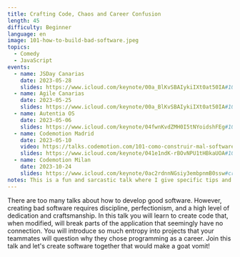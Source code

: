 ```yaml
---
title: Crafting Code, Chaos and Career Confusion
length: 45
difficulty: Beginner
language: en
image: 101-how-to-build-bad-software.jpeg
topics:
  - Comedy
  - JavaScript
events:
  - name: JSDay Canarias
    date: 2023-05-28
    slides: https://www.icloud.com/keynote/00a_BlKvSBAIykiIXt0at50IA#101-how-to-build-bad-software-js-day-canarias
  - name: Agile Canarias
    date: 2023-05-25
    slides: https://www.icloud.com/keynote/00a_BlKvSBAIykiIXt0at50IA#101-how-to-build-bad-software-js-day-canarias
  - name: Autentia OS
    date: 2023-05-06
    slides: https://www.icloud.com/keynote/04fwnKvdZMH0I5tNYoidshFEg#101-how-to-build-bad-software-autentia-os
  - name: Codemotion Madrid
    date: 2023-05-10
    video: https://talks.codemotion.com/101-como-construir-mal-software
    slides: https://www.icloud.com/keynote/041e1ndK-rBOvNPU1tHBkaUOA#101-how-to-build-bad-software-codemotion
  - name: Codemotion Milan
    date: 2023-10-24
    slides: https://www.icloud.com/keynote/0ac2rdnnNGsiy3embpnmB0ssw#crafting-code-chaos-career-confusion-codemotion-milan
notes: This is a fun and sarcastic talk where I give specific tips and examples on how to create bad Software. It's a satire, so during all the talk I'm serious.
---
```


There are too many talks about how to develop good software. However, creating bad software requires discipline, perfectionism, and a high level of dedication and craftsmanship. In this talk you will learn to create code that, when modified, will break parts of the application that seemingly have no connection. You will introduce so much entropy into projects that your teammates will question why they chose programming as a career. Join this talk and let's create software together that would make a goat vomit!
